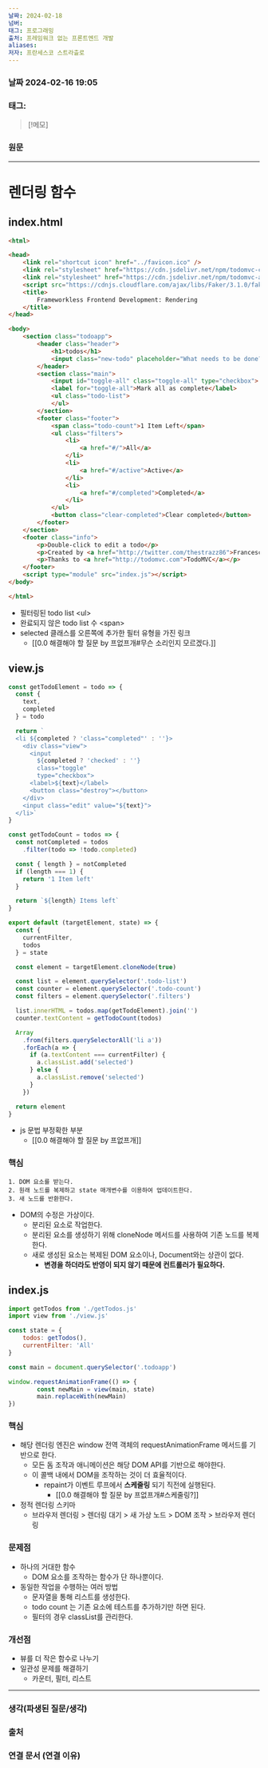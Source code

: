 ```yaml
---
날짜: 2024-02-18
넘버: 
태그: 프로그래밍
출처: 프레임워크 없는 프론트엔드 개발
aliases: 
저자: 프란세스코 스트라츨로
---
```

### 날짜  2024-02-16 19:05

### 태그:

>[!메모]
>

### 원문
---
# 렌더링 함수
## index.html
```html
<html>

<head>
    <link rel="shortcut icon" href="../favicon.ico" />
    <link rel="stylesheet" href="https://cdn.jsdelivr.net/npm/todomvc-common@1.0.5/base.css">
    <link rel="stylesheet" href="https://cdn.jsdelivr.net/npm/todomvc-app-css@2.1.2/index.css">
    <script src="https://cdnjs.cloudflare.com/ajax/libs/Faker/3.1.0/faker.js"></script>
    <title>
        Frameworkless Frontend Development: Rendering
    </title>
</head>

<body>
    <section class="todoapp">
        <header class="header">
            <h1>todos</h1>
            <input class="new-todo" placeholder="What needs to be done?" autofocus>
        </header>
        <section class="main">
            <input id="toggle-all" class="toggle-all" type="checkbox">
            <label for="toggle-all">Mark all as complete</label>
            <ul class="todo-list">
            </ul>
        </section>
        <footer class="footer">
            <span class="todo-count">1 Item Left</span>
            <ul class="filters">
                <li>
                    <a href="#/">All</a>
                </li>
                <li>
                    <a href="#/active">Active</a>
                </li>
                <li>
                    <a href="#/completed">Completed</a>
                </li>
            </ul>
            <button class="clear-completed">Clear completed</button>
        </footer>
    </section>
    <footer class="info">
        <p>Double-click to edit a todo</p>
        <p>Created by <a href="http://twitter.com/thestrazz86">Francesco Strazzullo</a></p>
        <p>Thanks to <a href="http://todomvc.com">TodoMVC</a></p>
    </footer>
    <script type="module" src="index.js"></script>
</body>

</html>
```
- 필터링된 todo list \<ul>
- 완료되지 않은 todo list 수 \<span>
- selected 클래스를 오른쪽에 추가한 필터 유형을 가진 링크
	- [[0.0 해결해야 할 질문 by 프없프개#무슨 소리인지 모르겠다.]]
## view.js
```js
const getTodoElement = todo => {
  const {
    text,
    completed
  } = todo

  return `
  <li ${completed ? 'class="completed"' : ''}>
    <div class="view">
      <input 
        ${completed ? 'checked' : ''}
        class="toggle" 
        type="checkbox">
      <label>${text}</label>
      <button class="destroy"></button>
    </div>
    <input class="edit" value="${text}">
  </li>`
}

const getTodoCount = todos => {
  const notCompleted = todos
    .filter(todo => !todo.completed)

  const { length } = notCompleted
  if (length === 1) {
    return '1 Item left'
  }

  return `${length} Items left`
}

export default (targetElement, state) => {
  const {
    currentFilter,
    todos
  } = state

  const element = targetElement.cloneNode(true)

  const list = element.querySelector('.todo-list')
  const counter = element.querySelector('.todo-count')
  const filters = element.querySelector('.filters')

  list.innerHTML = todos.map(getTodoElement).join('')
  counter.textContent = getTodoCount(todos)

  Array
    .from(filters.querySelectorAll('li a'))
    .forEach(a => {
      if (a.textContent === currentFilter) {
        a.classList.add('selected')
      } else {
        a.classList.remove('selected')
      }
    })

  return element
}
```
- js 문법 부정확한 부분
	- [[0.0 해결해야 할 질문 by 프없프개]]
### 핵심
```
1. DOM 요소를 받는다.
2. 원래 노드를 복제하고 state 매개변수를 이용하여 업데이트한다.
3. 새 노드를 반환한다.
```
- DOM의 수정은 가상이다.
	- 분리된 요소로 작업한다.
	- 분리된 요소를 생성하기 위해 cloneNode 메서드를 사용하여 기존 노드를 복제한다.
	- 새로 생성된 요소는 복제된 DOM 요소이나, Document와는 상관이 없다.
		- **변경을 하더라도 반영이 되지 않기 때문에 컨트롤러가 필요하다.**
## index.js
```js
import getTodos from './getTodos.js'
import view from './view.js'

const state = {
	todos: getTodos(),
	currentFilter: 'All'
}

const main = document.querySelector('.todoapp')

window.requestAnimationFrame(() => {
		const newMain = view(main, state)
		main.replaceWith(newMain)
})
```
### 핵심
- 해당 렌더링 엔진은 window 전역 객체의 requestAnimationFrame 메서드를 기반으로 한다.
	- 모든 돔 조작과 애니메이션은 해당 DOM API를 기반으로 해야한다.
	- 이 콜백 내에서 DOM을 조작하는 것이 더 효율적이다.
		- repaint가 이벤트 루프에서 **스케줄링** 되기 직전에 실행된다.
			- [[0.0 해결해야 할 질문 by 프없프개#스케줄링?]]
- 정적 렌더링 스키마
	- 브라우저 렌더링 > 렌더링 대기 > 새 가상 노드 > DOM 조작 > 브라우저 렌더링
### 문제점
- 하나의 거대한 함수
	- DOM 요소를 조작하는 함수가 단 하나뿐이다.
- 동일한 작업을 수행하는 여러 방법
	- 문자열을 통해 리스트를 생성한다.
	- todo count 는 기존 요소에 테스트를 추가하기만 하면 된다.
	- 필터의 경우 classList를 관리한다.
### 개선점
- 뷰를 더 작은 함수로 나누기
- 일관성 문제를 해결하기
	- 카운터, 필터, 리스트

---
### 생각(파생된 질문/생각)

### 출처

### 연결 문서 (연결 이유)
